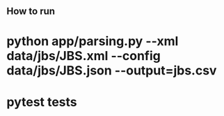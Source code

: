 

How to run
----------

# python app/parsing.py --xml data/jbs/JBS.xml --config data/jbs/JBS.json --output=jbs.csv

# pytest tests
